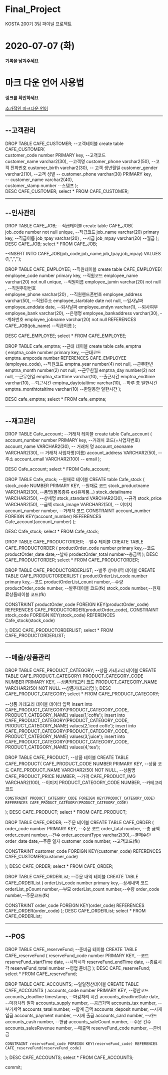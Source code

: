 # Final_Project
KOSTA 200기 3팀 파이널 프로젝트

# 2020-07-07 (화)
**기록을 남겨주세요**

# 마크 다운 언어 사용법
**링크를 확인하세요**

[추가적인 마크다운 언어](https://gist.github.com/ihoneymon/652be052a0727ad59601)


-------------------------------------------------------------------------------------------------------------------------------
--고객관리
-------------------------------------------------------------------------------------------------------------------------------


DROP TABLE CAFE_CUSTOMER;
--고객테이블
create table CAFE_CUSTOMER(                    
    customer_code number PRIMARY key, --고객코드  
    customer_name varchar2(30), --고객명
    customer_phone varchar2(50), --고객 전화번호
    customer_birth varchar2(30), -- 고객 생년월일
    customer_gender varchar2(10), --고객 성별
--    customer_phone varchar(30) PRIMARY key,    
--    customer_name varchar2(40),      
    customer_stamp number --스탬프
);  
DESC CAFE_CUSTOMER;
select * FROM CAFE_CUSTOMER;



-------------------------------------------------------------------------------------------------------------------------------
--인사관리
-------------------------------------------------------------------------------------------------------------------------------

DROP TABLE CAFE_JOB;
 --직급테이블
create table CAFE_JOB(     
    job_code number not null unique,           --직급코드
    job_name varchar(20) primary key,          --직급이름
    job_tpay varchar(20) ,                     --시급
    job_mpay varchar(20)                       --월급
    );
DESC CAFE_JOB;
select * FROM CAFE_JOB;

--INSERT INTO CAFE_JOB(job_code,job_name,job_tpay,job_mpay) VALUES (1,'','','');


DROP TABLE CAFE_EMPLOYEE;
--직원테이블
create table CAFE_EMPLOYEE(   
    employee_code number primary key,            --직원코드
    employee_name varchar(20) not null unique,   --직원이름
    employee_jumin varchar(20) not null ,        --직원주민번호  
    employee_phone varchar(20) ,                 --직원핸드폰번호
    employee_address varchar(50),                --직원주소
    employee_startdate date not null,            --입사날짜
    employee_enddate date,                       --퇴사날짜
    employee_endyn varchar(1),                   --퇴사여부
    employee_bank varchar(20),                   --은행명
    employee_bankaddress varchar(30),            --계좌번호
    employee_jobname varchar(20) not null REFERENCES CAFE_JOB(job_name)   --직급이름
    );
    
DESC CAFE_EMPLOYEE;
select * FROM CAFE_EMPLOYEE;    

DROP TABLE cafe_emptna;
--근태 테이블
create table cafe_emptna        
(   emptna_code number primary key,                                       --근태코드            
    emptna_empcode number REFERENCES CAFE_EMPLOYEE (employee_code),       --직원코드
    emptna_year number(4) not null,                                       --근무한년
    emptna_month number(2) not null,                                      --근무한월
    emptna_day number(2) not null,                                        --근무한일
    emptna_starttime varchar(10),                                         --출근시간
    emptna_endtime varchar(10),                                           --퇴근시간
    emptna_daytotaltime varchar(10),                                      --하루 총 일한시간
    emptna_monthtotaltime varchar(10)                                     --한달동안 일한시간
    );

DESC cafe_emptna;
select * FROM cafe_emptna;
    



-------------------------------------------------------------------------------------------------------------------------------
--재고관리
-------------------------------------------------------------------------------------------------------------------------------

DROP TABLE Cafe_account;
--거래처 테이블
create table Cafe_account (
account_number number PRIMARY key, --거래처 코드(=사업자번호)
account_name VARCHAR2(30),  -- 거래처 명
account_ceoname VARCHAR2(30),  -- 거래처 사업자명(이름)
account_address VARCHAR2(50), -- 주소
account_email VARCHAR2(100) -- email
);

DESC Cafe_account;
select * FROM Cafe_account;


DROP TABLE Cafe_stock;
--원재료 테이블
CREATE table Cafe_stock (
stock_code NUMBER PRIMARY KEY, --원재료 코드
stock_productname VARCHAR2(30), --품명(폼목종류 ex)유제품...)
stock_detailname VARCHAR2(50), --상세명
stock_standard VARCHAR2(30), --규격
stock_price VARCHAR2(50), --금액
stock_image VARCHAR2(50), -- 이미지
account_number number,  --거래처 코드
CONSTRAINT account_number FOREIGN KEY(account_number) REFERENCES Cafe_account(account_number)
);    

DESC Cafe_stock;
select * FROM Cafe_stock;


DROP TABLE CAFE_PRODUCTORDER;
--발주 테이블
CREATE TABLE CAFE_PRODUCTORDER
(
productOrder_code number primary key,--코드
productOrder_date date,--날짜
prodectOrder_total number--총금액
);
DESC CAFE_PRODUCTORDER;
select * FROM CAFE_PRODUCTORDER;


DROP TABLE CAFE_PRODUCTORDERLIST;
--발주 상세내역 테이블
CREATE TABLE CAFE_PRODUCTORDERLIST 
(
 productOrderList_code number primary key,--코드
 productOrderList_count number,--수량
 productOrder_code number, --발주테이블 코드(fk)
 stock_code number,--원재료상품테이블 코드(fk)
 
 CONSTRAINT productOrder_code FOREIGN KEY(productOrder_code) REFERENCES CAFE_PRODUCTORDER(productOrder_code),
 CONSTRAINT stock_code FOREIGN KEY(stock_code) REFERENCES Cafe_stock(stock_code)
 
);
DESC CAFE_PRODUCTORDERLIST;
select * FROM CAFE_PRODUCTORDERLIST;



-------------------------------------------------------------------------------------------------------------------------------
--매출/상품관리
-------------------------------------------------------------------------------------------------------------------------------

DROP TABLE CAFE_PRODUCT_CATEGORY;
--상품 카테고리 테이블
CREATE TABLE CAFE_PRODUCT_CATEGORY(
    PRODUCT_CATEGORY_CODE  NUMBER PRIMARY KEY, --상품카테고리 코드
    PRODUCT_CATEGORY_NAME VARCHAR2(50) NOT NULL --상품카테고리명
);
DESC CAFE_PRODUCT_CATEGORY;
select * FROM CAFE_PRODUCT_CATEGORY;

--상품 카테고리 테이블 데이터 입력
insert into CAFE_PRODUCT_CATEGORY(PRODUCT_CATEGORY_CODE, PRODUCT_CATEGORY_NAME) 
 values(1,'coffe');
 insert into CAFE_PRODUCT_CATEGORY(PRODUCT_CATEGORY_CODE, PRODUCT_CATEGORY_NAME) 
 values(2,'iced coffe');
 insert into CAFE_PRODUCT_CATEGORY(PRODUCT_CATEGORY_CODE, PRODUCT_CATEGORY_NAME) 
 values(3,'juice');
 insert into CAFE_PRODUCT_CATEGORY(PRODUCT_CATEGORY_CODE, PRODUCT_CATEGORY_NAME) 
 values(4,'tea');
 
 

DROP TABLE CAFE_PRODUCT;
--상품 테이블
CREATE TABLE CAFE_PRODUCT(
    CAFE_PRODUCT_CODE NUMBER PRIMARY KEY, --상품 코드
    CAFE_PRODUCT_NAME VARCHAR2(50) NOT NULL, --상품명
    CAFE_PRODUCT_PRICE NUMBER, --가격
    CAFE_PRODUCT_IMG VARCHAR2(100), --이미지
    PRODUCT_CATEGORY_CODE NUMBER, --카테고리코드
    
    CONSTRAINT PRODUCT_CATEGORY_CODE FOREIGN KEY(PRODUCT_CATEGORY_CODE) REFERENCES CAFE_PRODUCT_CATEGORY(PRODUCT_CATEGORY_CODE) 
);
DESC CAFE_PRODUCT;
select * FROM CAFE_PRODUCT;

 
 
 
DROP TABLE CAFE_ORDER;
--주문 테이블
CREATE TABLE CAFE_ORDER
(
 order_code number PRIMARY KEY, --주문 코드
 order_tatal number, --총 금액
 order_count number,--건수
 order_accountType varchar2(30),--결제수단
 order_date date,--주문 일자
 customer_code number, --고객코드(fk)
 
CONSTRAINT customer_code FOREIGN KEY(customer_code) REFERENCES CAFE_CUSTOMER(customer_code)
 
);
DESC CAFE_ORDER;
select * FROM CAFE_ORDER;


DROP TABLE CAFE_ORDERList;
--주문 내역 테이블
CREATE TABLE CAFE_ORDERList
(
orderList_code number primary key,--상세내역 코드
orderList_pCount number,--부모
orderList_count number,--수량
order_code number,--주문코드(fk)

CONSTRAINT order_code FOREIGN KEY(order_code) REFERENCES CAFE_ORDER(order_code)
);
 DESC CAFE_ORDERList;
select * FROM CAFE_ORDERList;

 


-------------------------------------------------------------------------------------------------------------------------------
--POS
-------------------------------------------------------------------------------------------------------------------------------
DROP TABLE CAFE_reserveFund;
--준비금 테이블
CREATE TABLE CAFE_reserveFund
(
 reserveFund_code number PRIMARY KEY,    --코드
 reserveFund_startTime date, --시작시각
 reserveFund_endTime date,   --종료시각
 reserveFund_total number    --영업 준비금
 );
DESC CAFE_reserveFund;
select * FROM CAFE_reserveFund;


DROP TABLE CAFE_ACCOUNTS;
--일일정산테이블
CREATE TABLE CAFE_ACCOUNTS
(
    accounts_code number PRIMARY KEY,    --정산코드
    accounts_deadline timestamp,              --마감처리 시간
    accounts_deadlineDate date,           --마감처리 일자
    accounts_supply number,              --공급가액
    accounts_tax number,                 --부가세액
    accounts_tatal number,               --합계 금액
    accounts_deposit number,             --시재 입금
    accounts_payment number,             --시재 출금
    accounts_card number,                   --카드
    accounts_cash number,                --현금
    accounts_saleCount number,           --주문 건수
    accounts_salesRevenue number,         --매출액
    reserveFund_code number,             --준비금
    
    CONSTRAINT reserveFund_code FOREIGN KEY(reserveFund_code) REFERENCES CAFE_reserveFund(reserveFund_code)
);
DESC CAFE_ACCOUNTS;
select * FROM CAFE_ACCOUNTS;





 
 
 
 
 commit;
 
 






